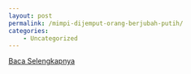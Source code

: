 ```yaml
---
layout: post
permalink: /mimpi-dijemput-orang-berjubah-putih/
categories:
    - Uncategorized
---
```


[Baca Selengkapnya](/08)